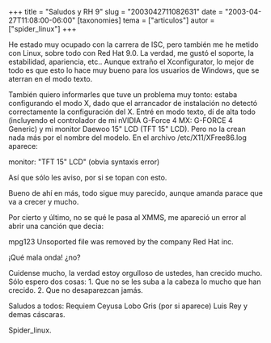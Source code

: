 +++
title = "Saludos y RH 9"
slug = "2003042711082631"
date = "2003-04-27T11:08:00-06:00"
[taxonomies]
tema = ["articulos"]
autor = ["spider_linux"]
+++

He estado muy ocupado con la carrera de ISC, pero también me he metido
con Linux, sobre todo con Red Hat 9.0. La verdad, me gustó el soporte,
la estabilidad, apariencia, etc.. Aunque extraño el Xconfigurator, lo
mejor de todo es que esto lo hace muy bueno para los usuarios de
Windows, que se aterran en el modo texto.

<!-- more -->
También quiero informarles que tuve un problema muy tonto: estaba
configurando el modo X, dado que el arrancador de instalación no detectó
correctamente la configuración del X. Entré en modo texto, dí de alta
todo (incluyendo el controlador de mi nVIDIA G-Force 4 MX: G-FORCE 4
Generic) y mi monitor Daewoo 15&quot; LCD (TFT 15&quot; LCD). Pero no la
crean nada más por el nombre del modelo. En el archivo
/etc/X11/XFree86.log aparece:

monitor: &quot;TFT 15&quot; LCD&quot; (obvia syntaxis error)

Así que sólo les aviso, por si se topan con esto.

Bueno de ahí en más, todo sigue muy parecido, aunque amanda parace que
va a crecer y mucho.

Por cierto y último, no se qué le pasa al XMMS, me apareció un error al
abrir una canción que decia:

mpg123 Unsoported file was removed by the company Red Hat inc.

¡Qué mala onda! ¿no?

Cuidense mucho, la verdad estoy orgulloso de ustedes, han crecido mucho.
Sólo espero dos cosas: 1. Que no se les suba a la cabeza lo mucho que
han crecido. 2. Que no desaparezcan jamás.

Saludos a todos: Requiem Ceyusa Lobo Gris (por si aparece) Luis Rey y
demas cáscaras.

Spider_linux.


